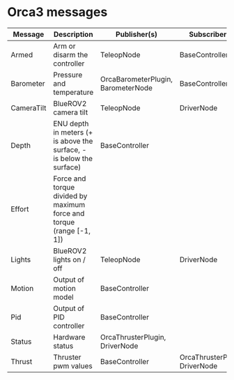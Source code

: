 # Orca3 messages

| Message | Description | Publisher(s) | Subscriber(s) |
|-----|--------|------|-----|
| Armed | Arm or disarm the controller | TeleopNode | BaseController |
| Barometer | Pressure and temperature | OrcaBarometerPlugin, BarometerNode | BaseController |
| CameraTilt | BlueROV2 camera tilt | TeleopNode | DriverNode |
| Depth | ENU depth in meters (+ is above the surface, - is below the surface) | BaseController | |
| Effort | Force and torque divided by maximum force and torque (range \[-1, 1\]) |
| Lights | BlueROV2 lights on / off | TeleopNode | DriverNode |
| Motion | Output of motion model | BaseController | |
| Pid | Output of PID controller | BaseController | |
| Status | Hardware status | OrcaThrusterPlugin, DriverNode | |
| Thrust | Thruster pwm values | BaseController | OrcaThrusterPlugin, DriverNode |
